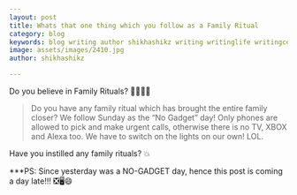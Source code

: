 ```yaml
---
layout: post
title: Whats that one thing which you follow as a Family Ritual
category: blog
keywords: blog writing author shikhashikz writing writinglife writingcommunity dailyblogpost dailyblogpostchallenge 
image: assets/images/2410.jpg
author: shikhashikz

---
```


Do you believe in Family Rituals? 👨‍👩‍👧‍👦

>Do you have any family ritual which has brought the entire family closer? We follow Sunday as the “No Gadget” day! Only phones are allowed to pick and make urgent calls, otherwise there is no TV, XBOX and Alexa too. We have to switch on the lights on our own! LOL.
>

Have you instilled any family rituals? 💥

***PS: Since yesterday was a NO-GADGET day, hence this post is coming a day late!!! ❎🖥️😄
